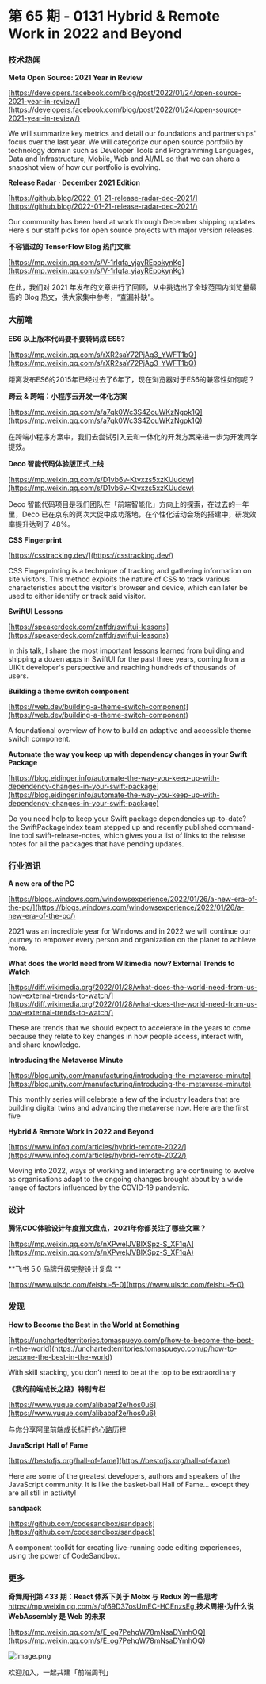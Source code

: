 # 第 65 期 - 0131 Hybrid & Remote Work in 2022 and Beyond
### 技术热闻
**Meta Open Source: 2021 Year in Review**

[https://developers.facebook.com/blog/post/2022/01/24/open-source-2021-year-in-review/](https://developers.facebook.com/blog/post/2022/01/24/open-source-2021-year-in-review/)

We will summarize key metrics and detail our foundations and partnerships' focus over the last year. We will categorize our open source portfolio by technology domain such as Developer Tools and Programming Languages, Data and Infrastructure, Mobile, Web and AI/ML so that we can share a snapshot view of how our portfolio is evolving.

**Release Radar · December 2021 Edition**

[https://github.blog/2022-01-21-release-radar-dec-2021/](https://github.blog/2022-01-21-release-radar-dec-2021/)

Our community has been hard at work through December shipping updates. Here's our staff picks for open source projects with major version releases.

**不容错过的 TensorFlow Blog 热门文章**

[https://mp.weixin.qq.com/s/V-1rIqfa_yjayREpokynKg](https://mp.weixin.qq.com/s/V-1rIqfa_yjayREpokynKg)

在此，我们对 2021 年发布的文章进行了回顾，从中挑选出了全球范围内浏览量最高的 Blog 热文，供大家集中参考，“查漏补缺”。

### 大前端
**ES6 以上版本代码要不要转码成 ES5?**

[https://mp.weixin.qq.com/s/rXR2saY72PjAg3_YWFT1bQ](https://mp.weixin.qq.com/s/rXR2saY72PjAg3_YWFT1bQ)

距离发布ES6的2015年已经过去了6年了，现在浏览器对于ES6的兼容性如何呢？

**跨云 & 跨端：小程序云开发一体化方案**

[https://mp.weixin.qq.com/s/a7qk0Wc3S4ZouWKzNgpk1Q](https://mp.weixin.qq.com/s/a7qk0Wc3S4ZouWKzNgpk1Q)

在跨端小程序方案中，我们去尝试引入云和一体化的开发方案来进一步为开发同学提效。

**Deco 智能代码体验版正式上线**

[https://mp.weixin.qq.com/s/D1vb6v-Ktvxzs5xzKUudcw](https://mp.weixin.qq.com/s/D1vb6v-Ktvxzs5xzKUudcw)

Deco 智能代码项目是我们团队在「前端智能化」方向上的探索，在过去的一年里，Deco 已在京东的两次大促中成功落地，在个性化活动会场的搭建中，研发效率提升达到了 48%。

**CSS Fingerprint**

[https://csstracking.dev/](https://csstracking.dev/)

CSS Fingerprinting is a technique of tracking and gathering information on site visitors. This method exploits the nature of CSS to track various characteristics about the visitor's browser and device, which can later be used to either identify or track said visitor.

**SwiftUI Lessons**

[https://speakerdeck.com/zntfdr/swiftui-lessons](https://speakerdeck.com/zntfdr/swiftui-lessons)

In this talk, I share the most important lessons learned from building and shipping a dozen apps in SwiftUI for the past three years, coming from a UIKit developer's perspective and reaching hundreds of thousands of users.

**Building a theme switch component**

[https://web.dev/building-a-theme-switch-component](https://web.dev/building-a-theme-switch-component)

A foundational overview of how to build an adaptive and accessible theme switch component.

**Automate the way you keep up with dependency changes in your Swift Package**

[https://blog.eidinger.info/automate-the-way-you-keep-up-with-dependency-changes-in-your-swift-package](https://blog.eidinger.info/automate-the-way-you-keep-up-with-dependency-changes-in-your-swift-package)

Do you need help to keep your Swift package dependencies up-to-date? the SwiftPackageIndex team stepped up and recently published command-line tool swift-release-notes, which gives you a list of links to the release notes for all the packages that have pending updates.

### 行业资讯
**A new era of the PC**

[https://blogs.windows.com/windowsexperience/2022/01/26/a-new-era-of-the-pc/](https://blogs.windows.com/windowsexperience/2022/01/26/a-new-era-of-the-pc/)

2021 was an incredible year for Windows and in 2022 we will continue our journey to empower every person and organization on the planet to achieve more.

**What does the world need from Wikimedia now? External Trends to Watch**

[https://diff.wikimedia.org/2022/01/28/what-does-the-world-need-from-us-now-external-trends-to-watch/](https://diff.wikimedia.org/2022/01/28/what-does-the-world-need-from-us-now-external-trends-to-watch/)

These are trends that we should expect to accelerate in the years to come because they relate to key changes in how people access, interact with, and share knowledge.

**Introducing the Metaverse Minute**

[https://blog.unity.com/manufacturing/introducing-the-metaverse-minute](https://blog.unity.com/manufacturing/introducing-the-metaverse-minute)

This monthly series will celebrate a few of the industry leaders that are building digital twins and advancing the metaverse now. Here are the first five

**Hybrid & Remote Work in 2022 and Beyond**

[https://www.infoq.com/articles/hybrid-remote-2022/](https://www.infoq.com/articles/hybrid-remote-2022/)

Moving into 2022, ways of working and interacting are continuing to evolve as organisations adapt to the ongoing changes brought about by a wide range of factors influenced by the COVID-19 pandemic.

### 设计
**腾讯CDC体验设计年度推文盘点，2021年你都关注了哪些文章？**

[https://mp.weixin.qq.com/s/nXPweIJVBIXSpz-S_XF1qA](https://mp.weixin.qq.com/s/nXPweIJVBIXSpz-S_XF1qA)


**飞书 5.0 品牌升级完整设计复盘 **

[https://www.uisdc.com/feishu-5-0](https://www.uisdc.com/feishu-5-0)


### 发现
**How to Become the Best in the World at Something**

[https://unchartedterritories.tomaspueyo.com/p/how-to-become-the-best-in-the-world](https://unchartedterritories.tomaspueyo.com/p/how-to-become-the-best-in-the-world)

With skill stacking, you don’t need to be at the top to be extraordinary

**《我的前端成长之路》特别专栏**

[https://www.yuque.com/alibabaf2e/hos0u6](https://www.yuque.com/alibabaf2e/hos0u6)

与你分享阿里前端成长标杆的心路历程

**JavaScript Hall of Fame**

[https://bestofjs.org/hall-of-fame](https://bestofjs.org/hall-of-fame)

Here are some of the greatest developers, authors and speakers of the JavaScript community. It is like the basket-ball Hall of Fame... except they are all still in activity!

**sandpack**

[https://github.com/codesandbox/sandpack](https://github.com/codesandbox/sandpack)

A component toolkit for creating live-running code editing experiences, using the power of CodeSandbox.

### 更多
**奇舞周刊第 433 期：React 体系下关于 Mobx 与 Redux 的一些思考**
[https://mp.weixin.qq.com/s/pf69D37osUmEC-HCEnzsEg
](https://mp.weixin.qq.com/s/pf69D37osUmEC-HCEnzsEg)
**技术周报·为什么说 WebAssembly 是 Web 的未来**

[https://mp.weixin.qq.com/s/E_og7PehqW78mNsaDYmhOQ](https://mp.weixin.qq.com/s/E_og7PehqW78mNsaDYmhOQ)

![image.png](https://cdn.nlark.com/yuque/0/2020/png/85771/1605930034828-7fc81343-651f-4a15-8465-eebe5a23cf61.png#crop=0&crop=0&crop=1&crop=1&height=31&id=C5Hpa&margin=%5Bobject%20Object%5D&name=image.png&originHeight=90&originWidth=2186&originalType=binary&ratio=1&rotation=0&showTitle=false&size=14325&status=done&style=none&title=&width=746)


欢迎加入，一起共建「前端周刊」
